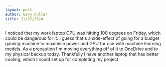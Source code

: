 ```yaml
---
layout: post
author: Gary Fuller
title: 21/07/2024
---
```

I noticed that my work laptop CPU was hitting 100 degrees on Friday, which could be dangerous for it. I guess that's a side-effect of going for a budget gaming machine to maximise power and GPU for use with machine learning models. As a precaution I'm moving everything off of it to OneDrive and to my physical backup today. Thankfully I have another laptop that has better cooling, which I could set up for completing my project.
